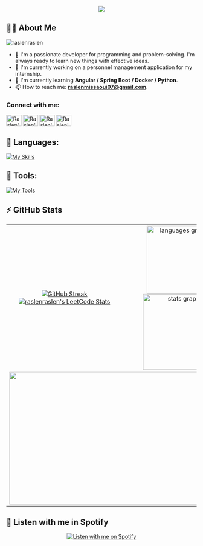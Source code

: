 <p align="center">
  <img src="https://readme-typing-svg.herokuapp.com/?lines=Hello,+I'm+Raslen+Missaoui+!&center=true&size=25"> 
</p>

## 🙋‍♂️ About Me
<p align="left"> <img src="https://komarev.com/ghpvc/?username=raslenraslen&label=Profile%20views&color=0e75b6&style=flat" alt="raslenraslen" /> </p>

- 🥋 I'm a passionate developer for programming and problem-solving. I'm always ready to learn new things with effective ideas.
- 🔭 I'm currently working on a personnel management application for my internship.
- 📘 I'm currently learning **Angular / Spring Boot / Docker / Python**.
- 📫 How to reach me: **raslenmissaoui07@gmail.com**.

<h3 align="left">Connect with me:</h3>
<p align="left">
<a href="https://twitter.com/RaslenMiss45861" target="blank"><img align="center" src="https://raw.githubusercontent.com/rahuldkjain/github-profile-readme-generator/master/src/images/icons/Social/twitter.svg" alt="Raslen's Twitter" height="30" width="40" /></a>
<a href="https://www.linkedin.com/in/missaoui-raslen-6a8620298/" target="blank"><img align="center" src="https://raw.githubusercontent.com/rahuldkjain/github-profile-readme-generator/master/src/images/icons/Social/linked-in-alt.svg" alt="Raslen's LinkedIn" height="30" width="40" /></a>
<a href="https://www.instagram.com/raslenmissaoui07/" target="blank"><img align="center" src="https://raw.githubusercontent.com/rahuldkjain/github-profile-readme-generator/master/src/images/icons/Social/instagram.svg" alt="Raslen's Instagram" height="30" width="40" /></a>
<a href="https://www.youtube.com/c/mohamedabusrea" target="blank"><img align="center" src="https://raw.githubusercontent.com/rahuldkjain/github-profile-readme-generator/master/src/images/icons/Social/youtube.svg" alt="Raslen's YouTube" height="30" width="40" /></a>
</p>

## 🚀 Languages:

[![My Skills](https://skillicons.dev/icons?i=py,java,typescript,angular,nodejs,express,spring,mongodb,mysql,postgres,bootstrap,react,cypress,maven,firebase,tailwindcss)](https://skillicons.dev)

## 🔮 Tools:
[![My Tools](https://skillicons.dev/icons?i=git,github,bitbucket,docker,postman,latex,azure,vscode,npm,idea,rabbitmq,kafka)](https://skillicons.dev)

## ⚡ GitHub Stats 

<table align="center">
<tr border="none">
<td width="50%" align="center">
	
<a href="https://git.io/streak-stats"><img src="https://streak-stats.demolab.com?user=raslenraslen&theme=dark" alt="GitHub Streak" /></a>	
[![raslenraslen's LeetCode Stats](https://leetcode-stats.vercel.app/api?username=raslenraslen&theme=Dark)](https://github.com/JeremyTsaii/leetcode-stats)

</td>
<td width="50%" align="center">
<img src="https://github-readme-stats.vercel.app/api/top-langs?username=raslenraslen&locale=en&hide_title=false&layout=compact&card_width=320&langs_count=5&theme=dracula&hide_border=false" height="180px" alt="languages graph"  />
<img src="https://github-readme-stats.vercel.app/api?username=raslenraslen&hide_title=false&hide_rank=false&show_icons=true&include_all_commits=true&count_private=true&disable_animations=false&theme=dracula&locale=en&hide_border=false" height="200px" alt="stats graph"  />
</td>

<tr>
  <td colspan="2" align="center">
   <img height="350px" width="600px" src="https://github-readme-activity-graph.vercel.app/graph?username=raslenraslen&theme=tokyo-night&radius=16">
  </td>
</tr>
</table>

## 🎵 Listen with me in Spotify
<div align="center">
  <a href="https://spotify-github-profile.vercel.app/api/view?uid=31xb7tg5wvfjlgz5wpoumvjknuhe&cover_image=true&theme=default&show_offline=false&background_color=121212&interchange=false" title="Listen with me on Spotify">
    <img src="https://spotify-github-profile.vercel.app/api/view?uid=31xb7tg5wvfjlgz5wpoumvjknuhe&cover_image=true&theme=default&show_offline=false&background_color=121212&interchange=false" alt="Listen with me on Spotify" />
  </a>
</div>
